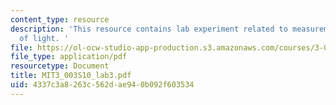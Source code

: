 ```yaml
---
content_type: resource
description: 'This resource contains lab experiment related to measurement of speed
  of light. '
file: https://ol-ocw-studio-app-production.s3.amazonaws.com/courses/3-003-principles-of-engineering-practice-spring-2010/4337c3a8263c562dae940b092f603534_MIT3_003S10_lab3.pdf
file_type: application/pdf
resourcetype: Document
title: MIT3_003S10_lab3.pdf
uid: 4337c3a8-263c-562d-ae94-0b092f603534
---
```

